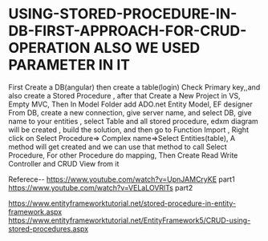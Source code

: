# USING-STORED-PROCEDURE-IN-DB-FIRST-APPROACH-FOR-CRUD-OPERATION ALSO WE USED PARAMETER IN IT 





First Create a DB(angular) then create a table(login) Check Primary key,,and also create a Stored Procedure , after that Create a New Project in VS, Empty MVC, Then In Model Folder add  ADO.net Entity Model, EF designer From DB, create a new connection, give server name, and select DB, give name to your entities , select Table and all stored procedure, edxm diagram will be created , build the solution, and then go to Function Import , Right click on Select Procedure=> Complex name=>Select Entities(table), A method will get created and we can use that method to call Select Procedure,  For other Procedure do mapping, Then Create Read Write Controller and CRUD View from it

Referece--  https://www.youtube.com/watch?v=UpnJAMCryKE     part1    
                  https://www.youtube.com/watch?v=VELaLOVRlTs        part2

https://www.entityframeworktutorial.net/stored-procedure-in-entity-framework.aspx
https://www.entityframeworktutorial.net/EntityFramework5/CRUD-using-stored-procedures.aspx
